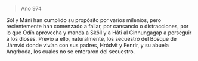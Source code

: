 > Año 974

Sól y Máni han cumplido su propósito por varios milenios, pero recientemente han comenzado a fallar, por cansancio o distracciones, por lo que Odín aprovecha y manda a Sköll y a Háti al Ginnungagap a perseguir a los dioses. Previo a ello, naturalmente, los secuestró del Bosque de Járnvid donde vivían con sus padres, Hródvit y Fenrir, y su abuela Angrboda, los cuales no se enteraron del secuestro.